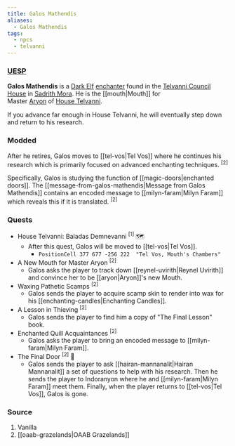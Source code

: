 ```yaml
---
title: Galos Mathendis
aliases:
  - Galos Mathendis
tags:
  - npcs
  - telvanni
---
```

### [UESP](https://en.uesp.net/wiki/Morrowind:Galos_Mathendis)
**Galos Mathendis** is a [Dark Elf](https://en.uesp.net/wiki/Morrowind:Dark_Elf "Morrowind:Dark Elf") [enchanter](https://en.uesp.net/wiki/Morrowind:Enchanter_(class) "Morrowind:Enchanter (class)") found in the [Telvanni Council House](https://en.uesp.net/wiki/Morrowind:Telvanni_Council_House "Morrowind:Telvanni Council House") in [Sadrith Mora](https://en.uesp.net/wiki/Morrowind:Sadrith_Mora "Morrowind:Sadrith Mora"). He is the [[mouth|Mouth]] for Master [Aryon](https://en.uesp.net/wiki/Morrowind:Aryon "Morrowind:Aryon") of [House Telvanni](https://en.uesp.net/wiki/Morrowind:House_Telvanni "Morrowind:House Telvanni").

If you advance far enough in House Telvanni, he will eventually step down and return to his research.
### Modded
After he retires, Galos moves to [[tel-vos|Tel Vos]] where he continues his research which is primarily focused on advanced enchanting techniques. <sup>[2]</sup>

Specifically, Galos is studying the function of [[magic-doors|enchanted doors]]. The [[message-from-galos-mathendis|Message from Galos Mathendis]] contains an encoded message to [[milyn-faram|Milyn Faram]] which reveals this if it is translated. <sup>[2]</sup>
### Quests
* House Telvanni: Baladas Demnevanni <sup>[1]</sup> 🗺️
	* After this quest, Galos will be moved to [[tel-vos|Tel Vos]].
		* `PositionCell 377 677 -256 222  "Tel Vos, Mouth's Chambers"`
* A New Mouth for Master Aryon <sup>[2]</sup>
	* Galos asks the player to track down [[reynel-uvirith|Reynel Uvirith]] and convince her to be [[aryon|Aryon]]'s new Mouth.
* Waxing Pathetic Scamps <sup>[2]</sup>
	* Galos sends the player to acquire scamp skin to render into wax for his [[enchanting-candles|Enchanting Candles]].
* A Lesson in Thieving <sup>[2]</sup>
	* Galos sends the player to find him a copy of "The Final Lesson" book.
* Enchanted Quill Acquaintances <sup>[2]</sup>
	* Galos asks the player to bring an encoded message to [[milyn-faram|Milyn Faram]].
* The Final Door <sup>[2]</sup> 🚫
	* Galos sends the player to ask [[hairan-mannanalit|Hairan Mannanalit]] a set of questions to help with his research. Then he sends the player to Indoranyon where he and [[milyn-faram|Milyn Faram]] meet them. Finally, when the player returns to [[tel-vos|Tel Vos]], Galos is gone.
### Source
1. Vanilla
2. [[oaab-grazelands|OAAB Grazelands]]